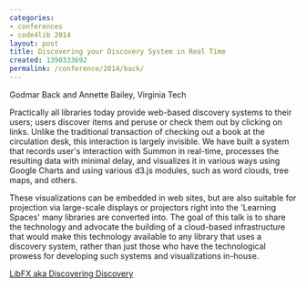 ```yaml
---
categories:
- conferences
- code4lib 2014
layout: post
title: Discovering your Discovery System in Real Time
created: 1390333692
permalink: /conference/2014/back/
---
```

Godmar Back and Annette Bailey, Virginia Tech

Practically all libraries today provide web-based discovery systems to their users; users discover items and peruse or check them out by clicking on links. Unlike the traditional transaction of checking out a book at the circulation desk, this interaction is largely invisible. We have built a system that records user's interaction with Summon in real-time, processes the resulting data with minimal delay, and visualizes it in various ways using Google Charts and using various d3.js modules, such as word clouds, tree maps, and others.

These visualizations can be embedded in web sites, but are also suitable for projection via large-scale displays or projectors right into the 'Learning Spaces' many libraries are converted into. The goal of this talk is to share the technology and advocate the building of a cloud-based infrastructure that would make this technology available to any library that uses a discovery system, rather than just those who have the technological prowess for developing such systems and visualizations in-house.

<a href="http://libfx.lib.vt.edu">LibFX aka Discovering Discovery</a>

